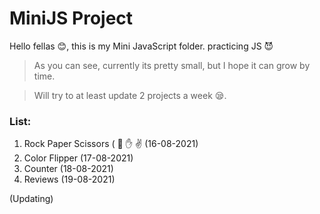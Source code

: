 # MiniJS Project
Hello fellas :blush:, this is my Mini JavaScript folder. practicing JS 😈

> As you can see, currently its pretty small, but I hope it can grow by time. 

> Will try to at least update 2 projects a week :sleepy:.

### List:
  1. Rock Paper Scissors ( :punch: :hand: :v: (16-08-2021)
  2. Color Flipper (17-08-2021)
  3. Counter (18-08-2021)
  4. Reviews (19-08-2021)
  
  (Updating)
